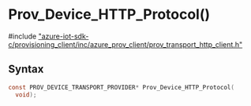 # Prov_Device_HTTP_Protocol()

\#include ["azure-iot-sdk-c/provisioning_client/inc/azure_prov_client/prov_transport_http_client.h"](../iot-c-ref-prov-transport-http-client-h.md)  

## Syntax

```C
const PROV_DEVICE_TRANSPORT_PROVIDER* Prov_Device_HTTP_Protocol(
  void);

```

